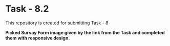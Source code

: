 # Task - 8.2

This repository is created for submitting Task - 8



**Picked Survay Form image given by the link from the Task and completed them with responsive design.**